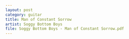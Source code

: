 ```yaml
---
layout: post
category: guitar
title: Man of Constant Sorrow
artist: Soggy Bottom Boys
file: Soggy Bottom Boys - Man of Constant Sorrow.pdf
---
```

